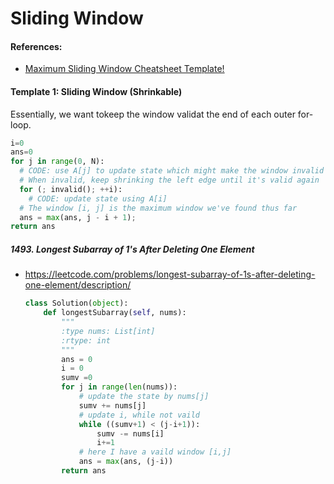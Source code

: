 # Sliding Window

#### References:
- [Maximum Sliding Window Cheatsheet Template!](https://leetcode.com/problems/frequency-of-the-most-frequent-element/solutions/1175088/C++-Maximum-Sliding-Window-Cheatsheet-Template/)


#### Template 1: Sliding Window (Shrinkable)

  Essentially, we want tokeep the window validat the end of each outer for-loop.
  
  ```python
  i=0
  ans=0
  for j in range(0, N):
    # CODE: use A[j] to update state which might make the window invalid
    # When invalid, keep shrinking the left edge until it's valid again
    for (; invalid(); ++i):
      # CODE: update state using A[i]
    # The window [i, j] is the maximum window we've found thus far
    ans = max(ans, j - i + 1);
  return ans
  ```

##### 1493. Longest Subarray of 1's After Deleting One Element
- https://leetcode.com/problems/longest-subarray-of-1s-after-deleting-one-element/description/

  ```python
  class Solution(object):
      def longestSubarray(self, nums):
          """
          :type nums: List[int]
          :rtype: int
          """
          ans = 0
          i = 0
          sumv =0
          for j in range(len(nums)):
              # update the state by nums[j]
              sumv += nums[j]
              # update i, while not vaild
              while ((sumv+1) < (j-i+1)): 
                  sumv -= nums[i]
                  i+=1
              # here I have a vaild window [i,j]
              ans = max(ans, (j-i))
          return ans
  ```
